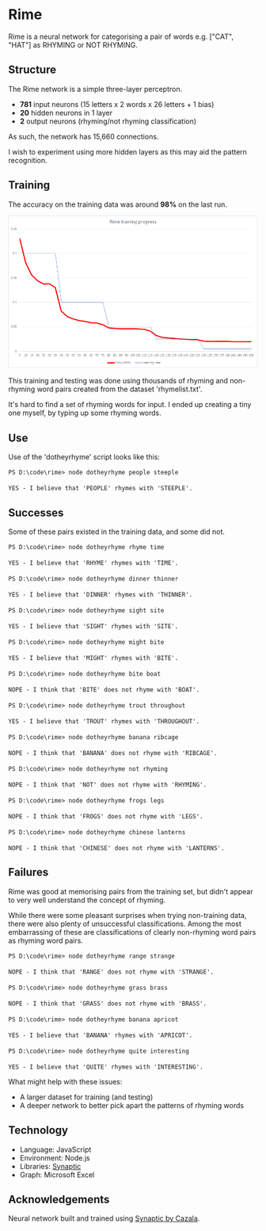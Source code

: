 # Rime
Rime is a neural network for categorising a pair of words e.g. ["CAT", "HAT"] as RHYMING or NOT RHYMING.

## Structure
The Rime network is a simple three-layer perceptron.
* **781** input neurons (15 letters x 2 words x 26 letters + 1 bias)
* **20** hidden neurons in 1 layer
* **2** output neurons (rhyming/not rhyming classification)

As such, the network has 15,660 connections.

I wish to experiment using more hidden layers as this may aid the pattern recognition.

## Training
The accuracy on the training data was around **98%** on the last run.

![A graph showing training progress](training_graph.png)

This training and testing was done using thousands of rhyming and non-rhyming word pairs created from the dataset 'rhymelist.txt'.

It's hard to find a set of rhyming words for input. I ended up creating a tiny one myself, by typing up some rhyming words.

## Use
Use of the 'dotheyrhyme' script looks like this:

```
PS D:\code\rime> node dotheyrhyme people steeple

YES - I believe that 'PEOPLE' rhymes with 'STEEPLE'.
```

## Successes
Some of these pairs existed in the training data, and some did not.

```
PS D:\code\rime> node dotheyrhyme rhyme time

YES - I believe that 'RHYME' rhymes with 'TIME'.

PS D:\code\rime> node dotheyrhyme dinner thinner

YES - I believe that 'DINNER' rhymes with 'THINNER'.

PS D:\code\rime> node dotheyrhyme sight site

YES - I believe that 'SIGHT' rhymes with 'SITE'.

PS D:\code\rime> node dotheyrhyme might bite

YES - I believe that 'MIGHT' rhymes with 'BITE'.

PS D:\code\rime> node dotheyrhyme bite boat

NOPE - I think that 'BITE' does not rhyme with 'BOAT'.

PS D:\code\rime> node dotheyrhyme trout throughout

YES - I believe that 'TROUT' rhymes with 'THROUGHOUT'.

PS D:\code\rime> node dotheyrhyme banana ribcage

NOPE - I think that 'BANANA' does not rhyme with 'RIBCAGE'.

PS D:\code\rime> node dotheyrhyme not rhyming

NOPE - I think that 'NOT' does not rhyme with 'RHYMING'.

PS D:\code\rime> node dotheyrhyme frogs legs

NOPE - I think that 'FROGS' does not rhyme with 'LEGS'.

PS D:\code\rime> node dotheyrhyme chinese lanterns

NOPE - I think that 'CHINESE' does not rhyme with 'LANTERNS'.
```

## Failures
Rime was good at memorising pairs from the training set, but didn't appear to very well understand the concept of rhyming.

While there were some pleasant surprises when trying non-training data, there were also plenty of unsuccessful classifications. Among the most embarrassing of these are classifications of clearly non-rhyming word pairs as rhyming word pairs.

```
PS D:\code\rime> node dotheyrhyme range strange

NOPE - I think that 'RANGE' does not rhyme with 'STRANGE'.

PS D:\code\rime> node dotheyrhyme grass brass

NOPE - I think that 'GRASS' does not rhyme with 'BRASS'.

PS D:\code\rime> node dotheyrhyme banana apricot

YES - I believe that 'BANANA' rhymes with 'APRICOT'.

PS D:\code\rime> node dotheyrhyme quite interesting

YES - I believe that 'QUITE' rhymes with 'INTERESTING'.
```

What might help with these issues:
* A larger dataset for training (and testing)
* A deeper network to better pick apart the patterns of rhyming words

## Technology
* Language: JavaScript
* Environment: Node.js
* Libraries: [Synaptic](https://github.com/cazala/synaptic)
* Graph: Microsoft Excel

## Acknowledgements
Neural network built and trained using [Synaptic by Cazala](https://github.com/cazala/synaptic).